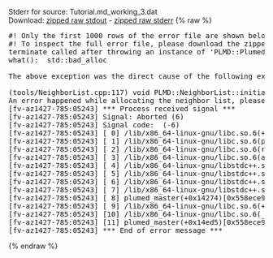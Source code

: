 Stderr for source:  Tutorial.md_working_3.dat   
Download: [zipped raw stdout](Tutorial.md_working_3.dat.plumed_master.stdout.txt.zip) - [zipped raw stderr](Tutorial.md_working_3.dat.plumed_master.stderr.txt.zip) 
{% raw %}
<pre>
#! Only the first 1000 rows of the error file are shown below
#! To inspect the full error file, please download the zipped raw stderr file above
terminate called after throwing an instance of 'PLMD::Plumed::ExceptionError'
what():  std::bad_alloc

The above exception was the direct cause of the following exception:

(tools/NeighborList.cpp:117) void PLMD::NeighborList::initialize()
An error happened while allocating the neighbor list, please decrease the number of atoms used
[fv-az1427-785:05243] *** Process received signal ***
[fv-az1427-785:05243] Signal: Aborted (6)
[fv-az1427-785:05243] Signal code:  (-6)
[fv-az1427-785:05243] [ 0] /lib/x86_64-linux-gnu/libc.so.6(+0x42520)[0x7ff8ed842520]
[fv-az1427-785:05243] [ 1] /lib/x86_64-linux-gnu/libc.so.6(pthread_kill+0x12c)[0x7ff8ed8969fc]
[fv-az1427-785:05243] [ 2] /lib/x86_64-linux-gnu/libc.so.6(raise+0x16)[0x7ff8ed842476]
[fv-az1427-785:05243] [ 3] /lib/x86_64-linux-gnu/libc.so.6(abort+0xd3)[0x7ff8ed8287f3]
[fv-az1427-785:05243] [ 4] /lib/x86_64-linux-gnu/libstdc++.so.6(+0xa2b9e)[0x7ff8edca2b9e]
[fv-az1427-785:05243] [ 5] /lib/x86_64-linux-gnu/libstdc++.so.6(+0xae20c)[0x7ff8edcae20c]
[fv-az1427-785:05243] [ 6] /lib/x86_64-linux-gnu/libstdc++.so.6(+0xae277)[0x7ff8edcae277]
[fv-az1427-785:05243] [ 7] /lib/x86_64-linux-gnu/libstdc++.so.6(__cxa_rethrow+0x4b)[0x7ff8edcae52b]
[fv-az1427-785:05243] [ 8] plumed_master(+0x14274)[0x558ece9af274]
[fv-az1427-785:05243] [ 9] /lib/x86_64-linux-gnu/libc.so.6(+0x29d90)[0x7ff8ed829d90]
[fv-az1427-785:05243] [10] /lib/x86_64-linux-gnu/libc.so.6(__libc_start_main+0x80)[0x7ff8ed829e40]
[fv-az1427-785:05243] [11] plumed_master(+0x14ed5)[0x558ece9afed5]
[fv-az1427-785:05243] *** End of error message ***
</pre>
{% endraw %}
